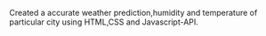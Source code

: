 Created a accurate weather prediction,humidity and temperature of particular city using HTML,CSS and Javascript-API.
